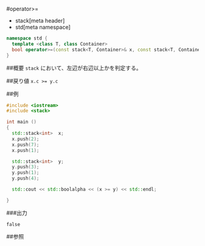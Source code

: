 #operator>=
* stack[meta header]
* std[meta namespace]

```cpp
namespace std {
  template <class T, class Container>
  bool operator>=(const stack<T, Container>& x, const stack<T, Container>& y);
}
```

##概要
`stack` において、左辺が右辺以上かを判定する。


##戻り値
`x.c >= y.c`


##例
```cpp
#include <iostream>
#include <stack>

int main ()
{
  std::stack<int>  x;
  x.push(2);
  x.push(7);
  x.push(1);

  std::stack<int>  y;
  y.push(3);
  y.push(1);
  y.push(4);

  std::cout << std::boolalpha << (x >= y) << std::endl;

}
```

###出力
```
false
```

##参照


